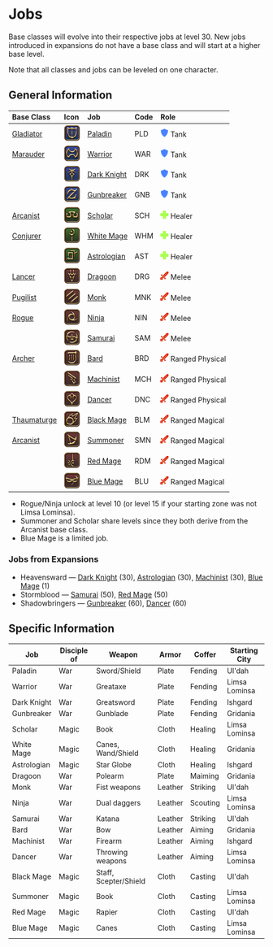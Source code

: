# Jobs

Base classes will evolve into their respective jobs at level 30. New jobs introduced in expansions do not have a base class and will start at a higher base level.

Note that all classes and jobs can be leveled on one character.

## General Information

| Base Class                                                                              | Icon                                   | Job                                                                 | Code | Role                                            |
|:----------------------------------------------------------------------------------------|:---------------------------------------|:--------------------------------------------------------------------|:-----|:------------------------------------------------|
| [Gladiator](https://na.finalfantasyxiv.com/lodestone/playguide/db/quest/18894b76889/)   | ![](/assets/icons/job-paladin.png)     | [Paladin](https://na.finalfantasyxiv.com/jobguide/paladin/)         | PLD  | ![](/assets/icons/role-tank.png) Tank           |
| [Marauder](https://na.finalfantasyxiv.com/lodestone/playguide/db/quest/66d611f22e0/)    | ![](/assets/icons/job-warrior.png)     | [Warrior](https://na.finalfantasyxiv.com/jobguide/warrior/)         | WAR  | ![](/assets/icons/role-tank.png) Tank           |
|                                                                                         | ![](/assets/icons/job-darkknight.png)  | [Dark Knight](https://na.finalfantasyxiv.com/jobguide/darkknight/)  | DRK  | ![](/assets/icons/role-tank.png) Tank           |
|                                                                                         | ![](/assets/icons/job-gunbreaker.png)  | [Gunbreaker](https://na.finalfantasyxiv.com/jobguide/gunbreaker/)   | GNB  | ![](/assets/icons/role-tank.png) Tank           |
| [Arcanist](https://na.finalfantasyxiv.com/lodestone/playguide/db/quest/4100af4d4b8/)    | ![](/assets/icons/job-scholar.png)     | [Scholar](https://na.finalfantasyxiv.com/jobguide/scholar/)         | SCH  | ![](/assets/icons/role-healer.png) Healer       |
| [Conjurer](https://na.finalfantasyxiv.com/lodestone/playguide/db/quest/b4758d83d19/)    | ![](/assets/icons/job-whitemage.png)   | [White Mage](https://na.finalfantasyxiv.com/jobguide/whitemage/)    | WHM  | ![](/assets/icons/role-healer.png) Healer       |
|                                                                                         | ![](/assets/icons/job-astrologian.png) | [Astrologian](https://na.finalfantasyxiv.com/jobguide/astrologian/) | AST  | ![](/assets/icons/role-healer.png) Healer       |
| [Lancer](https://na.finalfantasyxiv.com/lodestone/playguide/db/quest/f5a62b54de4/)      | ![](/assets/icons/job-dragoon.png)     | [Dragoon](https://na.finalfantasyxiv.com/jobguide/dragoon/)         | DRG  | ![](/assets/icons/role-dps.png) Melee           |
| [Pugilist](https://na.finalfantasyxiv.com/lodestone/playguide/db/quest/3f9ca1c728d/)    | ![](/assets/icons/job-monk.png)        | [Monk](https://na.finalfantasyxiv.com/jobguide/monk/)               | MNK  | ![](/assets/icons/role-dps.png) Melee           |
| [Rogue](https://na.finalfantasyxiv.com/lodestone/playguide/db/quest/206f120e683/)       | ![](/assets/icons/job-ninja.png)       | [Ninja](https://na.finalfantasyxiv.com/jobguide/ninja/)             | NIN  | ![](/assets/icons/role-dps.png) Melee           |
|                                                                                         | ![](/assets/icons/job-samurai.png)     | [Samurai](https://na.finalfantasyxiv.com/jobguide/samurai/)         | SAM  | ![](/assets/icons/role-dps.png) Melee           |
| [Archer](https://na.finalfantasyxiv.com/lodestone/playguide/db/quest/0754ced391b/)      | ![](/assets/icons/job-bard.png)        | [Bard](https://na.finalfantasyxiv.com/jobguide/bard/)               | BRD  | ![](/assets/icons/role-dps.png) Ranged Physical |
|                                                                                         | ![](/assets/icons/job-machinist.png)   | [Machinist](https://na.finalfantasyxiv.com/jobguide/machinist/)     | MCH  | ![](/assets/icons/role-dps.png) Ranged Physical |
|                                                                                         | ![](/assets/icons/job-dancer.png)      | [Dancer](https://na.finalfantasyxiv.com/jobguide/dancer/)           | DNC  | ![](/assets/icons/role-dps.png) Ranged Physical |
| [Thaumaturge](https://na.finalfantasyxiv.com/lodestone/playguide/db/quest/eb9c9e119b8/) | ![](/assets/icons/job-blackmage.png)   | [Black Mage](https://na.finalfantasyxiv.com/jobguide/blackmage/)    | BLM  | ![](/assets/icons/role-dps.png) Ranged Magical  |
| [Arcanist](https://na.finalfantasyxiv.com/lodestone/playguide/db/quest/4100af4d4b8/)    | ![](/assets/icons/job-summoner.png)    | [Summoner](https://na.finalfantasyxiv.com/jobguide/summoner/)       | SMN  | ![](/assets/icons/role-dps.png) Ranged Magical  |
|                                                                                         | ![](/assets/icons/job-redmage.png)     | [Red Mage](https://na.finalfantasyxiv.com/jobguide/redmage/)        | RDM  | ![](/assets/icons/role-dps.png) Ranged Magical  |
|                                                                                         | ![](/assets/icons/job-bluemage.png)    | [Blue Mage](https://na.finalfantasyxiv.com/jobguide/bluemage/)      | BLU  | ![](/assets/icons/role-dps.png) Ranged Magical  |

- Rogue/Ninja unlock at level 10 (or level 15 if your starting zone was not Limsa Lominsa).
- Summoner and Scholar share levels since they both derive from the Arcanist base class.
- Blue Mage is a limited job.

### Jobs from Expansions

- Heavensward — [Dark Knight](https://na.finalfantasyxiv.com/lodestone/playguide/db/quest/92c86ebbdc7/) (30), [Astrologian](https://na.finalfantasyxiv.com/lodestone/playguide/db/quest/6b00e8264b7/) (30), [Machinist](https://na.finalfantasyxiv.com/lodestone/playguide/db/quest/8b4a18330a8/) (30), [Blue Mage](https://na.finalfantasyxiv.com/lodestone/playguide/db/quest/667c7f49a11/) (1)
- Stormblood — [Samurai](https://na.finalfantasyxiv.com/lodestone/playguide/db/quest/6b274c524ae/) (50), [Red Mage](https://na.finalfantasyxiv.com/lodestone/playguide/db/quest/3870f2d3cf2/) (50)
- Shadowbringers — [Gunbreaker](https://na.finalfantasyxiv.com/lodestone/playguide/db/quest/e3f6c6209c3/) (60), [Dancer](https://na.finalfantasyxiv.com/lodestone/playguide/db/quest/1b1d77bef99/) (60)

## Specific Information

| Job         | Disciple of | Weapon                | Armor   | Coffer   | Starting City |
|-------------|-------------|-----------------------|---------|----------|---------------|
| Paladin     | War         | Sword/Shield          | Plate   | Fending  | Ul'dah        |
| Warrior     | War         | Greataxe              | Plate   | Fending  | Limsa Lominsa |
| Dark Knight | War         | Greatsword            | Plate   | Fending  | Ishgard       |
| Gunbreaker  | War         | Gunblade              | Plate   | Fending  | Gridania      |
| Scholar     | Magic       | Book                  | Cloth   | Healing  | Limsa Lominsa |
| White Mage  | Magic       | Canes, Wand/Shield    | Cloth   | Healing  | Gridania      |
| Astrologian | Magic       | Star Globe            | Cloth   | Healing  | Ishgard       |
| Dragoon     | War         | Polearm               | Plate   | Maiming  | Gridania      |
| Monk        | War         | Fist weapons          | Leather | Striking | Ul'dah        |
| Ninja       | War         | Dual daggers          | Leather | Scouting | Limsa Lominsa |
| Samurai     | War         | Katana                | Leather | Striking | Ul'dah        |
| Bard        | War         | Bow                   | Leather | Aiming   | Gridania      |
| Machinist   | War         | Firearm               | Leather | Aiming   | Ishgard       |
| Dancer      | War         | Throwing weapons      | Leather | Aiming   | Limsa Lominsa |
| Black Mage  | Magic       | Staff, Scepter/Shield | Cloth   | Casting  | Ul'dah        |
| Summoner    | Magic       | Book                  | Cloth   | Casting  | Limsa Lominsa |
| Red Mage    | Magic       | Rapier                | Cloth   | Casting  | Ul'dah        |
| Blue Mage   | Magic       | Canes                 | Cloth   | Casting  | Limsa Lominsa |
